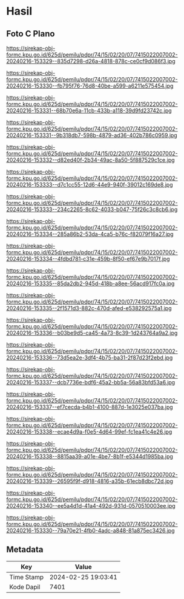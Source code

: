 # Hasil

## Foto C Plano

https://sirekap-obj-formc.kpu.go.id/625d/pemilu/pdpr/74/15/02/20/07/7415022007002-20240216-153329--835d7298-d26a-4818-878c-ce0cf9d086f3.jpg

https://sirekap-obj-formc.kpu.go.id/625d/pemilu/pdpr/74/15/02/20/07/7415022007002-20240216-153330--fb795f76-76d8-40be-a599-a6211e575454.jpg

https://sirekap-obj-formc.kpu.go.id/625d/pemilu/pdpr/74/15/02/20/07/7415022007002-20240216-153331--68b70e6a-11cb-433b-a118-39d9fd23742c.jpg

https://sirekap-obj-formc.kpu.go.id/625d/pemilu/pdpr/74/15/02/20/07/7415022007002-20240216-153331--9b318db7-598b-4879-ad36-402b786c0959.jpg

https://sirekap-obj-formc.kpu.go.id/625d/pemilu/pdpr/74/15/02/20/07/7415022007002-20240216-153332--d82ed40f-2b34-49ac-8a50-5f887529c1ce.jpg

https://sirekap-obj-formc.kpu.go.id/625d/pemilu/pdpr/74/15/02/20/07/7415022007002-20240216-153333--d7c1cc55-12d6-44e9-940f-39012c169de8.jpg

https://sirekap-obj-formc.kpu.go.id/625d/pemilu/pdpr/74/15/02/20/07/7415022007002-20240216-153333--234c2265-8c62-4033-b047-75f26c3c8cb6.jpg

https://sirekap-obj-formc.kpu.go.id/625d/pemilu/pdpr/74/15/02/20/07/7415022007002-20240216-153334--285a86b2-53da-4ca5-b76c-f82079f16a27.jpg

https://sirekap-obj-formc.kpu.go.id/625d/pemilu/pdpr/74/15/02/20/07/7415022007002-20240216-153334--4fdbd781-c31e-459b-8f50-ef67e9b7017f.jpg

https://sirekap-obj-formc.kpu.go.id/625d/pemilu/pdpr/74/15/02/20/07/7415022007002-20240216-153335--85da2db2-945d-418b-a8ee-56acd917fc0a.jpg

https://sirekap-obj-formc.kpu.go.id/625d/pemilu/pdpr/74/15/02/20/07/7415022007002-20240216-153335--2f1571d3-882c-470d-afed-e538292575a1.jpg

https://sirekap-obj-formc.kpu.go.id/625d/pemilu/pdpr/74/15/02/20/07/7415022007002-20240216-153336--b03be9d5-ca45-4a73-8c39-1d243764a9a2.jpg

https://sirekap-obj-formc.kpu.go.id/625d/pemilu/pdpr/74/15/02/20/07/7415022007002-20240216-153336--73d5ea2e-3df4-4b75-ba31-2f87d23f2ebd.jpg

https://sirekap-obj-formc.kpu.go.id/625d/pemilu/pdpr/74/15/02/20/07/7415022007002-20240216-153337--dcb7736e-bdf6-45a2-bb5a-56a83bfd53a6.jpg

https://sirekap-obj-formc.kpu.go.id/625d/pemilu/pdpr/74/15/02/20/07/7415022007002-20240216-153337--ef7cecda-b4b1-4100-887d-1e3025e037ba.jpg

https://sirekap-obj-formc.kpu.go.id/625d/pemilu/pdpr/74/15/02/20/07/7415022007002-20240216-153338--ecae4d9a-f0e5-4d64-99ef-fc1ea41c4e26.jpg

https://sirekap-obj-formc.kpu.go.id/625d/pemilu/pdpr/74/15/02/20/07/7415022007002-20240216-153338--8815aa39-a01e-4be7-8b1f-e5344d1985ba.jpg

https://sirekap-obj-formc.kpu.go.id/625d/pemilu/pdpr/74/15/02/20/07/7415022007002-20240216-153339--26595f9f-d918-4816-a35b-61ecb8dbc72d.jpg

https://sirekap-obj-formc.kpu.go.id/625d/pemilu/pdpr/74/15/02/20/07/7415022007002-20240216-153340--ee5a4d1d-41a4-492d-931d-0570510003ee.jpg

https://sirekap-obj-formc.kpu.go.id/625d/pemilu/pdpr/74/15/02/20/07/7415022007002-20240216-153330--79a70e21-4fb0-4adc-a848-81a875ec3426.jpg


## Metadata

| Key        | Value               |
| ---------- | ------------------- |
| Time Stamp | 2024-02-25 19:03:41 |
| Kode Dapil | 7401                |



